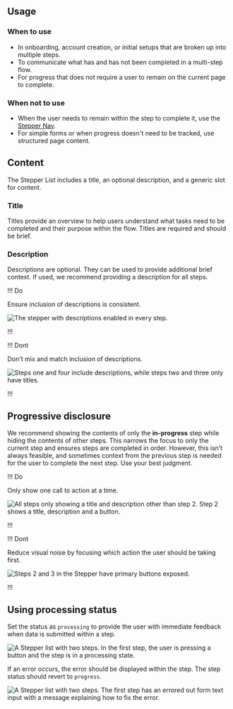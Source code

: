 ## Usage

### When to use

- In onboarding, account creation, or initial setups that are broken up into multiple steps.
- To communicate what has and has not been completed in a multi-step flow.
- For progress that does not require a user to remain on the current page to complete.

### When not to use

- When the user needs to remain within the step to complete it, use the [Stepper Nav](/components/stepper/nav).
- For simple forms or when progress doesn't need to be tracked, use structured page content.

## Content

The Stepper List includes a title, an optional description, and a generic slot for content.

### Title

Titles provide an overview to help users understand what tasks need to be completed and their purpose within the flow. Titles are required and should be brief.

### Description

Descriptions are optional. They can be used to provide additional brief context. If used, we recommend providing a description for all steps.

!!! Do

Ensure inclusion of descriptions is consistent.

![The stepper with descriptions enabled in every step.](/assets/components/stepper/list/stepper-list-description-do.png)

!!!

!!! Dont

Don't mix and match inclusion of descriptions.

![Steps one and four include descriptions, while steps two and three only have titles.](/assets/components/stepper/list/stepper-list-description-dont.png)

!!!

## Progressive disclosure

We recommend showing the contents of only the **in-progress** step while hiding the contents of other steps. This narrows the focus to only the current step and ensures steps are completed in order. However, this isn’t always feasible, and sometimes context from the previous step is needed for the user to complete the next step. Use your best judgment.

!!! Do 

Only show one call to action at a time.

![All steps only showing a title and description other than step 2. Step 2 shows a title, description and a button.](/assets/components/stepper/list/stepper-list-progressive-disclosure.png)

!!!

!!! Dont

Reduce visual noise by focusing which action the user should be taking first.

![Steps 2 and 3 in the Stepper have primary buttons exposed.](/assets/components/stepper/list/stepper-list-progressive-disclosure-dont.png)

!!!

## Using processing status

Set the status as `processing` to provide the user with immediate feedback when data is submitted within a step.

![A Stepper list with two steps. In the first step, the user is pressing a button and the step is in a processing state.](/assets/components/stepper/list/stepper-list-processing-status.png)

If an error occurs, the error should be displayed within the step. The step status should revert to `progress`.

![A Stepper list with two steps. The first step has an errored out form text input with a message explaining how to fix the error.](/assets/components/stepper/list/stepper-list-processing-status-errored.png)